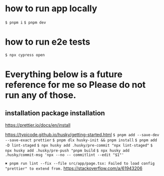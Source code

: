 # how to run app locally

`$ pnpm i`
`$ pnpm dev`

# how to run e2e tests

`$ npx cypress open`

# Everything below is a future reference for me so Please do not run any of those.

## installation package installation

https://prettier.io/docs/en/install

https://typicode.github.io/husky/getting-started.html
`$ pnpm add --save-dev --save-exact prettier`
`$ pnpm dlx husky-init && pnpm install`
`$ pnpm add -D lint-staged`
`$ npx husky add .husky/pre-commit "npx lint-staged"`
`$ npx husky add .husky/pre-push "pnpm build`
`$ npx husky add .husky/commit-msg 'npx --no -- commitlint --edit "$1"'`

`✖ pnpm run lint --fix --file src/app/page.tsx:
Failed to load config "prettier" to extend from.`
https://stackoverflow.com/a/61943206
